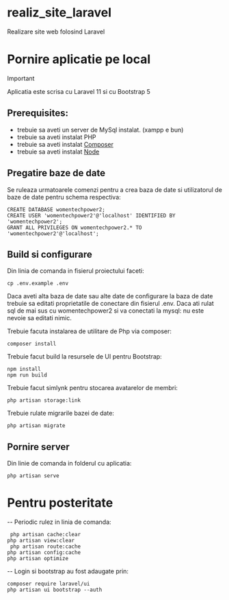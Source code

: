 # realiz_site_laravel
Realizare site web folosind Laravel


# Pornire aplicatie pe local 

> [!IMPORTANT]  
> Aplicatia este scrisa cu Laravel 11 si cu Bootstrap 5 

## Prerequisites:
- trebuie sa aveti un server de MySql instalat. (xampp e bun)
- trebuie sa aveti instalat PHP 
- trebuie sa aveti instalat [Composer](https://getcomposer.org/download/) 
- trebuie sa aveti instalat [Node](https://nodejs.org/en/download) 


## Pregatire baze de date

Se ruleaza urmatoarele comenzi pentru a crea baza de date si utilizatorul de baze de date pentru schema respectiva: 
```
CREATE DATABASE womentechpower2;
CREATE USER 'womentechpower2'@'localhost' IDENTIFIED BY 'womentechpower2';
GRANT ALL PRIVILEGES ON womentechpower2.* TO 'womentechpower2'@'localhost';
```


## Build si configurare

Din linia de comanda in fisierul proiectului faceti: 

```
cp .env.example .env
```
Daca aveti alta baza de date sau alte date de configurare la baza de date trebuie sa editati proprietatile de conectare din fisierul .env. 
Daca ati rulat sql de mai sus cu womentechpower2 si va conectati la mysql: nu este nevoie sa editati nimic.


Trebuie facuta instalarea de utilitare de Php via composer:
```
composer install
```

Trebuie facut build la resursele de UI pentru Bootstrap:
```
npm install
npm run build
```

Trebuie facut simlynk pentru stocarea avatarelor de membri: 

```
php artisan storage:link
```


Trebuie rulate migrarile bazei de date:
```
php artisan migrate
```

## Pornire server
Din linie de comanda in folderul cu aplicatia:
```
php artisan serve
```

# Pentru posteritate

-- Periodic rulez in linia de comanda:
```
 php artisan cache:clear
php artisan view:clear
 php artisan route:cache
php artisan config:cache
php artisan optimize
```

-- Login si bootstrap au fost adaugate prin: 

```
composer require laravel/ui
php artisan ui bootstrap --auth
```
